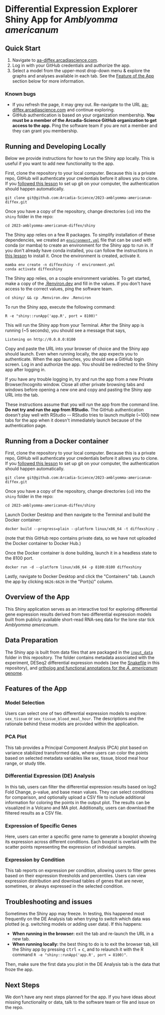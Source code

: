 # Differential Expression Explorer Shiny App for _Amblyomma americanum_

## Quick Start

1. Navigate to [aa-diffex.arcadiascience.com](https://aa-diffex.arcadiascience.com).
2. Log in with your GitHub credentials and authorize the app.
3. Select a model from the upper-most drop-down menu & explore the graphs and analyses available in each tab. See the [Feature of the App](#features-of-the-app) section below for more information.

### Known bugs

* If you refresh the page, it may grey out. Re-navigate to the URL [aa-diffex.arcadiascience.com](https://aa-diffex.arcadiascience.com) and continue exploring.
* GitHub authentication is based on your organization membership. **You must be a member of the Arcadia-Science GitHub organization to get access to the app.** Ping the software team if you are not a member and they can grant you membership.

## Running and Developing Locally

Below we provide instructions for how to run the Shiny app locally.
This is useful if you want to add new functionality to the app.

First, clone the repository to your local computer.
Because this is a private repo, GitHub will authenticate your credentials before it allows you to clone.
If you [followed this lesson](https://training.arcadiascience.com/workshops/20220920-intro-to-git-and-github/lesson/) to set up git on your computer, the authentication should happen automatically.

```
git clone git@github.com:Arcadia-Science/2023-amblyomma-americanum-diffex.git
```

Once you have a copy of the repository, change directories (`cd`) into the `shiny` folder in the repo:

```
cd 2023-amblyomma-americanum-diffex/shiny
```

The Shiny app relies on a few R packages.
To simplify installation of these dependencies, we created an [`environment.yml`](./environment.yml) file that can be used with conda (or mamba) to create an environment for the Shiny app to run in.
If you don't already have conda installed, you can follow the instructions in [this lesson](https://training.arcadiascience.com/arcadia-users-group/20221017-conda/lesson/) to install it.
Once the environment is created, activate it.

```
mamba env create -n diffexshiny -f environment.yml
conda activate diffexshiny
```

The Shiny app relies, on a couple environment variables.
To get started, make a copy of the [.Renviron.dev](/shiny/.Renvrion.dev) and fill in the values.
If you don't have access to the correct values, ping the software team.

```
cd shiny/ && cp .Renviron.dev .Renviron
```

To run the Shiny app, execute the following command:

```
R -e "shiny::runApp('app.R', port = 8100)"
```

This will run the Shiny app from your Terminal.
After the Shiny app is running (~5 seconds), you should see a message that says,

```
Listening on http://0.0.0.0:8100
```

Copy and paste the URL into your browser of choice and the Shiny app should launch.
Even when running locally, the app expects you to authenticate.
When the app launches, you should see a GitHub login screen.
Log in and authorize the app.
You should be redirected to the Shiny app after logging in.

If you have any trouble logging in, try and run the app from a new Private Browser/Incognito window.
Close all other private browsing tabs and windows before opening a new one and copy and pasting the Shiny app URL into the tab.

These instructions assume that you will run the app from the command line.
**Do not try and run the app from RStudio.**
The GitHub authentication doesn't play well with RStudio -- RStudio tries to launch multiple (~100) new tabs for the app when it doesn't immediately launch because of the authentication page.

## Running from a Docker container

First, clone the repository to your local computer.
Because this is a private repo, GitHub will authenticate your credentials before it allows you to clone.
If you [followed this lesson](https://training.arcadiascience.com/workshops/20220920-intro-to-git-and-github/lesson/) to set up git on your computer, the authentication should happen automatically.

```
git clone git@github.com:Arcadia-Science/2023-amblyomma-americanum-diffex.git
```

Once you have a copy of the repository, change directories (`cd`) into the `shiny` folder in the repo:

```
cd 2023-amblyomma-americanum-diffex/shiny
```

Launch Docker Desktop and then navigate to the Terminal and build the Docker container:

```
docker build --progress=plain --platform linux/x86_64 -t diffexshiny .
```

(note that this GitHub repo contains private data, so we have not uploaded the Docker container to Docker Hub.)

Once the Docker container is done building, launch it in a headless state to the 8100 port.

```
docker run -d --platform linux/x86_64 -p 8100:8100 diffexshiny
```

Lastly, navigate to Docker Desktop and click the "Containers" tab.
Launch the app by clicking `6626:6626` in the "Port(s)" column.

## Overview of the App

This Shiny application serves as an interactive tool for exploring differential gene expression results derived from two differential expression models built from publicly available short-read RNA-seq data for the lone star tick _Amblyomma americanum_.

## Data Preparation

The Shiny app is built from data files that are packaged in the [`input_data`](./input_data) folder in this repository.
The folder contains metadata associated with the experiment, DESeq2 differential expression models (see the [Snakefile](../Snakefile) in this repository), and [ortholog and functional annotations for the _A. americanum_ genome](https://github.com/Arcadia-Science/protein-data-curation).

## Features of the App

### Model Selection

Users can select one of two differential expression models to explore: `sex_tissue` or `sex_tissue_blood_meal_hour`.
The descriptions and the rationale behind these models are provided within the application.

### PCA Plot

This tab provides a Principal Component Analysis (PCA) plot based on variance stabilized transformed data, where users can color the points based on selected metadata variables like sex, tissue, blood meal hour range, or study title.

### Differential Expression (DE) Analysis

In this tab, users can filter the differential expression results based on log2 Fold Change, p-value, and base mean values.
They can select conditions for comparison, and optionally upload a CSV file to include additional information for coloring the points in the output plot.
The results can be visualized in a Volcano and MA plot.
Additionally, users can download the filtered results as a CSV file.

### Expression of Specific Genes

Here, users can enter a specific gene name to generate a boxplot showing its expression across different conditions.
Each boxplot is overlaid with the scatter points representing the expression of individual samples.

### Expression by Condition

This tab reports on expression per condition, allowing users to filter genes based on their expression thresholds and percentiles.
Users can view expression distribution and download tables of genes that are never, sometimes, or always expressed in the selected condition.

## Troubleshooting and issues

Sometimes the Shiny app may freeze.
In testing, this happened most frequently on the DE Analysis tab when trying to switch which data was plotted (e.g. switching models or adding user data).
If this happens:

* **When running in the browser:** exit the tab and re-launch the URL in a new tab.
* **When running locally:** the best thing to do is to exit the browser tab, kill the Shiny app by pressing <kbd>ctrl</kbd> + <kbd>c</kbd>, and to relaunch it with the R command `R -e "shiny::runApp('app.R', port = 8100)"`.

Then, make sure the first data you plot in the DE Analysis tab is the data that froze the app.

## Next Steps

We don't have any next steps planned for the app.
If you have ideas about missing functionality or data, talk to the software team or file and issue on the repo.
